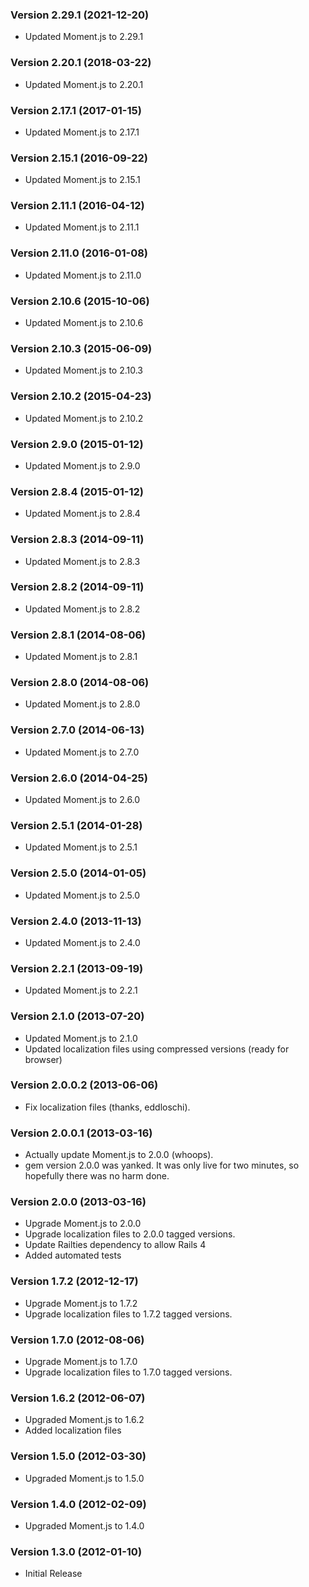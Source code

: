 ### Version 2.29.1 (2021-12-20)
- Updated Moment.js to 2.29.1

### Version 2.20.1 (2018-03-22)
- Updated Moment.js to 2.20.1

### Version 2.17.1 (2017-01-15)
- Updated Moment.js to 2.17.1

### Version 2.15.1 (2016-09-22)
- Updated Moment.js to 2.15.1

### Version 2.11.1 (2016-04-12)
- Updated Moment.js to 2.11.1

### Version 2.11.0 (2016-01-08)
- Updated Moment.js to 2.11.0

### Version 2.10.6 (2015-10-06)
- Updated Moment.js to 2.10.6

### Version 2.10.3 (2015-06-09)
- Updated Moment.js to 2.10.3

### Version 2.10.2 (2015-04-23)
- Updated Moment.js to 2.10.2

### Version 2.9.0 (2015-01-12)
- Updated Moment.js to 2.9.0

### Version 2.8.4 (2015-01-12)
- Updated Moment.js to 2.8.4

### Version 2.8.3 (2014-09-11)
- Updated Moment.js to 2.8.3

### Version 2.8.2 (2014-09-11)
- Updated Moment.js to 2.8.2

### Version 2.8.1 (2014-08-06)
- Updated Moment.js to 2.8.1

### Version 2.8.0 (2014-08-06)
- Updated Moment.js to 2.8.0

### Version 2.7.0 (2014-06-13)
- Updated Moment.js to 2.7.0

### Version 2.6.0 (2014-04-25)
- Updated Moment.js to 2.6.0

### Version 2.5.1 (2014-01-28)
- Updated Moment.js to 2.5.1

### Version 2.5.0 (2014-01-05)
- Updated Moment.js to 2.5.0

### Version 2.4.0 (2013-11-13)
- Updated Moment.js to 2.4.0

### Version 2.2.1 (2013-09-19)
- Updated Moment.js to 2.2.1

### Version 2.1.0 (2013-07-20)
- Updated Moment.js to 2.1.0
- Updated localization files using compressed versions (ready for browser)

### Version 2.0.0.2 (2013-06-06)
- Fix localization files (thanks, eddloschi).

### Version 2.0.0.1 (2013-03-16)
- Actually update Moment.js to 2.0.0 (whoops).
- gem version 2.0.0 was yanked. It was only live for two minutes, so hopefully
  there was no harm done.

### Version 2.0.0 (2013-03-16)
- Upgrade Moment.js to 2.0.0
- Upgrade localization files to 2.0.0 tagged versions.
- Update Railties dependency to allow Rails 4
- Added automated tests

### Version 1.7.2 (2012-12-17)
- Upgrade Moment.js to 1.7.2
- Upgrade localization files to 1.7.2 tagged versions.

### Version 1.7.0 (2012-08-06)
- Upgrade Moment.js to 1.7.0
- Upgrade localization files to 1.7.0 tagged versions.

### Version 1.6.2 (2012-06-07)
- Upgraded Moment.js to 1.6.2
- Added localization files

### Version 1.5.0 (2012-03-30)
- Upgraded Moment.js to 1.5.0

### Version 1.4.0 (2012-02-09)
- Upgraded Moment.js to 1.4.0

### Version 1.3.0 (2012-01-10)
- Initial Release
